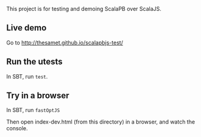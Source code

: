 This project is for testing and demoing ScalaPB over ScalaJS.

Live demo
---------

Go to http://thesamet.github.io/scalapbjs-test/

Run the utests
--------------

In SBT, run `test`.

Try in a browser
----------------

In SBT, run `fastOptJS`

Then open index-dev.html (from this directory) in a browser, and watch the
console.

